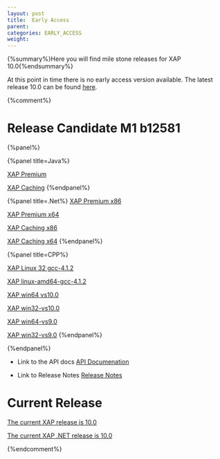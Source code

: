 ```yaml
---
layout: post
title:  Early Access
parent:
categories: EARLY_ACCESS
weight:
---
```


{%summary%}Here you will find mile stone releases for XAP 10.0{%endsummary%}

At this point in time there is no early access version available. The latest release 10.0 can be found [here](/index.html).

{%comment%}
# Release Candidate M1 b12581

{%panel%}


{%panel title=Java%}

[XAP Premium](http://www.gigaspaces.com/tempfiles/downloads/EarlyAccess/xap/10.1.0/m1/gigaspaces-xap-premium-10.1.0-m1-b12581-with-license.zip)

[XAP Caching](http://www.gigaspaces.com/tempfiles/downloads/EarlyAccess/xap/10.1.0/m1/gigaspaces-xap-caching-10.1.0-m1-b12581.zip)
{%endpanel%}


{%panel title=.Net%}
[XAP Premium x86](http://www.gigaspaces.com/tempfiles/downloads/EarlyAccess/xap/10.1.0/m1/GigaSpaces-XAP.NET-Premium-10.1.0.12581-M1-x86.msi)

[XAP Premium x64](http://www.gigaspaces.com/tempfiles/downloads/EarlyAccess/xap/10.1.0/m1/GigaSpaces-XAP.NET-Premium-10.1.0.12581-M1-x64.msi)

[XAP Caching x86](http://www.gigaspaces.com/tempfiles/downloads/EarlyAccess/xap/10.1.0/m1/GigaSpaces-XAP.NET-Caching-10.1.0.12581-M1-x86.msi)

[XAP Caching x64](http://www.gigaspaces.com/tempfiles/downloads/EarlyAccess/xap/10.1.0/m1/GigaSpaces-XAP.NET-Caching-10.1.0.12581-M1-x64.msi)
{%endpanel%}

{%panel title=CPP%}

[XAP Linux 32 gcc-4.1.2](http://www.gigaspaces.com/tempfiles/downloads/EarlyAccess/xap/10.1.0/m1/gigaspaces-cpp-10.1.0-m1-linux32-gcc-4.1.2.tar.gz)

[XAP linux-amd64-gcc-4.1.2](http://www.gigaspaces.com/tempfiles/downloads/EarlyAccess/xap/10.1.0/m1/gigaspaces-cpp-10.1.0-m1-linux-amd64-gcc-4.1.2.tar.gz)

[XAP win64 vs10.0](http://www.gigaspaces.com/tempfiles/downloads/EarlyAccess/xap/10.1.0/m1/gigaspaces-cpp-10.1.0-m1-win64-vs10.0.tar.gz)

[XAP win32-vs10.0](http://www.gigaspaces.com/tempfiles/downloads/EarlyAccess/xap/10.1.0/m1/gigaspaces-cpp-10.1.0-m1-win32-vs10.0.tar.gz)

[XAP win64-vs9.0](http://www.gigaspaces.com/tempfiles/downloads/EarlyAccess/xap/10.1.0/m1/gigaspaces-cpp-10.1.0-m1-win64-vs9.0.tar.gz)

[XAP win32-vs9.0](http://www.gigaspaces.com/tempfiles/downloads/EarlyAccess/xap/10.1.0/m1/gigaspaces-cpp-10.1.0-m1-win32-vs9.0.tar.gz)
{%endpanel%}

{%endpanel%}

* Link to the API docs
[API Documenation](/api_documentation)

* Link to Release Notes
[Release Notes](/release_notes)


# Current Release

[The current XAP release is 10.0](/xap101)

[The current XAP .NET release is 10.0](/xap101net)

{%endcomment%}


